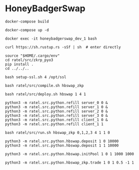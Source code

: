 # HoneyBadgerSwap

`docker-compose build`

`docker-compose up -d`

`docker exec -it honeybadgerswap_dev_1 bash`

```
curl https://sh.rustup.rs -sSf | sh  # enter directly
```

```
source "$HOME/.cargo/env"
cd ratel/src/zkrp_pyo3
pip install .
cd ../../..
```

`bash setup-ssl.sh 4 /opt/ssl`

`bash ratel/src/compile.sh hbswap_zkp`

`bash ratel/src/deploy.sh hbswap 1 4 1`

```
python3 -m ratel.src.python.refill server_0 0 &
python3 -m ratel.src.python.refill server_1 0 &
python3 -m ratel.src.python.refill server_2 0 &
python3 -m ratel.src.python.refill server_3 0 &
python3 -m ratel.src.python.refill client_1 0 &
python3 -m ratel.src.python.refill client_1 1
```

`bash ratel/src/run.sh hbswap_zkp 0,1,2,3 4 1 1 0`

```
python3 -m ratel.src.python.hbswap.deposit 1 0 10000
python3 -m ratel.src.python.hbswap.deposit 1 1 10000
```

`python3 -m ratel.src.python.hbswap.initPool 1 0 1 1000 1000`

`python3 -m ratel.src.python.hbswap_zkp.trade 1 0 1 0.5 -1 1`
